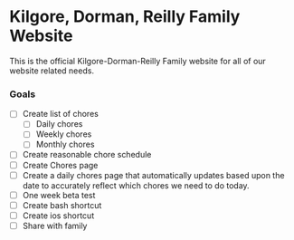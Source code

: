 # Kilgore, Dorman, Reilly Family Website

This is the official Kilgore-Dorman-Reilly Family website for all of our website related needs. 

### Goals

- [ ] Create list of chores
	- [ ] Daily chores
	- [ ] Weekly chores
	- [ ] Monthly chores
- [ ] Create reasonable chore schedule
- [ ] Create Chores page
- [ ] Create a daily chores page that automatically updates based upon the date to accurately reflect which chores we need to do today. 
- [ ] One week beta test
- [ ] Create bash shortcut
- [ ] Create ios shortcut
- [ ] Share with family 
